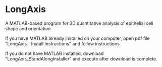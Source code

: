 # LongAxis
A MATLAB-based program for 3D quantitative analysis of epithelial cell shape and orientation

If you have MATLAB already installed on your computer, open pdf file "LongAxis - Install Instructions" and follow instructions

If you do not have MATLAB installed, download "LongAxis_StandAlongInstaller" and execute after download is complete.
